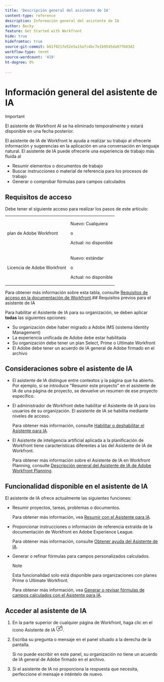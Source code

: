 ```yaml
---
title: 'Descripción general del asistente de IA'
content-type: reference
description: Información general del asistente de IA
author: Becky
feature: Get Started with Workfront
hide: true
hidefromtoc: true
source-git-commit: b61f021fe52e5a15afc4bc7e1b9545da97fb03d2
workflow-type: tm+mt
source-wordcount: '419'
ht-degree: 0%

---
```


# Información general del asistente de IA

>[!IMPORTANT]
>
>El asistente de Workfront AI se ha eliminado temporalmente y estará disponible en una fecha posterior.

El asistente de IA de Workfront le ayuda a realizar su trabajo al ofrecerle información y sugerencias en la aplicación en una conversación en lenguaje natural. El asistente de IA puede ofrecerle una experiencia de trabajo más fluida al

* Resumir elementos o documentos de trabajo
* Buscar instrucciones o material de referencia para los procesos de trabajo
* Generar o comprobar fórmulas para campos calculados

## Requisitos de acceso

Debe tener el siguiente acceso para realizar los pasos de este artículo:

<table style="table-layout:auto"> 
 <col> 
 <col> 
 <tbody> 
  <tr> 
   <td role="rowheader">plan de Adobe Workfront</td> 
   <td><p>Nuevo: Cualquiera</p>
       <p>o</p>
       <p>Actual: no disponible</p></td>
  </tr> 
  <tr> 
   <td role="rowheader">Licencia de Adobe Workfront</td> 
   <td><p>Nuevo: estándar</p>
       <p>o</p>
       <p>Actual: no disponible</p></td>
  </tr> 
 </tbody> 
</table>

Para obtener más información sobre esta tabla, consulte [Requisitos de acceso en la documentación de Workfront](/help/quicksilver/administration-and-setup/add-users/access-levels-and-object-permissions/access-level-requirements-in-documentation.md).## Requisitos previos para el asistente de IA

Para habilitar el Asistente de IA para su organización, se deben aplicar **todas** las siguientes opciones:

* Su organización debe haber migrado a Adobe IMS (sistema Identity Management)
* La experiencia unificada de Adobe debe estar habilitada
* Su organización debe tener un plan Select, Prime o Ultimate Workfront
* El Adobe debe tener un acuerdo de IA general de Adobe firmado en el archivo

## Consideraciones sobre el asistente de IA

* El asistente de IA distingue entre contextos y la página que ha abierto. Por ejemplo, si se introduce &quot;Resumir este proyecto&quot; en el asistente de IA de una página de proyecto, se devuelve un resumen de ese proyecto específico.
* El administrador de Workfront debe habilitar el Asistente de IA para los usuarios de su organización. El asistente de IA se habilita mediante niveles de acceso.

  Para obtener más información, consulte [Habilitar o deshabilitar el Asistente para IA](/help/quicksilver/workfront-basics/ai-assistant/enable-or-disable-assistant.md).

* El Asistente de inteligencia artificial aplicada a la planificación de Workfront tiene características diferentes a las del Asistente de IA de Workfront.

  Para obtener más información sobre el Asistente de IA en Workfront Planning, consulte [Descripción general del Asistente de IA de Adobe Workfront Planning](/help/quicksilver/planning/general/planning-ai-assistant-overview.md).


## Funcionalidad disponible en el asistente de IA

El asistente de IA ofrece actualmente las siguientes funciones:

* Resumir proyectos, tareas, problemas o documentos.

  Para obtener más información, vea [Resumir con el Asistente para IA](/help/quicksilver/workfront-basics/ai-assistant/summarize-this.md).

* Proporcionar instrucciones o información de referencia extraída de la documentación de Workfront en Adobe Experience League.

  Para obtener más información, consulte [Obtener ayuda del Asistente de IA](/help/quicksilver/workfront-basics/ai-assistant/use-ai-to-retrieve-instructions.md).

* Generar o refinar fórmulas para campos personalizados calculados.

  >[!NOTE]
  >
  >Esta funcionalidad solo está disponible para organizaciones con planes Prime o Ultimate Workfront.

  Para obtener más información, vea [Generar o revisar fórmulas de campos calculados con el Asistente para IA](/help/quicksilver/workfront-basics/ai-assistant/use-ai-assistant-to-check-formulas.md).

## Acceder al asistente de IA

1. En la parte superior de cualquier página de Workfront, haga clic en el icono Asistente de IA ![](/help/quicksilver/workfront-basics/ai-assistant/assets/ai-assistant-icon.png).
1. Escriba su pregunta o mensaje en el panel situado a la derecha de la pantalla.

   Si no puede escribir en este panel, su organización no tiene un acuerdo de IA general de Adobe firmado en el archivo.

1. Si el asistente de IA no proporciona la respuesta que necesita, perfeccione el mensaje e inténtelo de nuevo.





